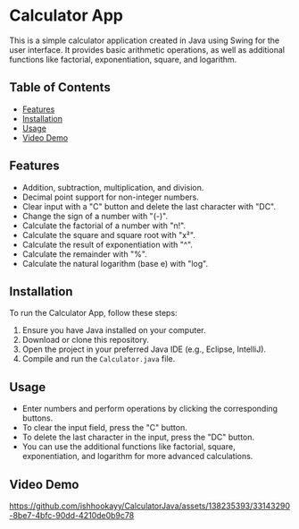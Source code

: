 # Calculator App

This is a simple calculator application created in Java using Swing for the user interface. It provides basic arithmetic operations, as well as additional functions like factorial, exponentiation, square, and logarithm.

## Table of Contents

- [Features](#features)
- [Installation](#installation)
- [Usage](#usage)
- [Video Demo](#videodemo)

## Features

- Addition, subtraction, multiplication, and division.
- Decimal point support for non-integer numbers.
- Clear input with a "C" button and delete the last character with "DC".
- Change the sign of a number with "(-)".
- Calculate the factorial of a number with "n!".
- Calculate the square and square root with "x²".
- Calculate the result of exponentiation with "^".
- Calculate the remainder with "%".
- Calculate the natural logarithm (base e) with "log".

## Installation

To run the Calculator App, follow these steps:

1. Ensure you have Java installed on your computer.
2. Download or clone this repository.
3. Open the project in your preferred Java IDE (e.g., Eclipse, IntelliJ).
4. Compile and run the `Calculator.java` file.

## Usage

- Enter numbers and perform operations by clicking the corresponding buttons.
- To clear the input field, press the "C" button.
- To delete the last character in the input, press the "DC" button.
- You can use the additional functions like factorial, square, exponentiation, and logarithm for more advanced calculations.

## Video Demo
https://github.com/ishhookayy/CalculatorJava/assets/138235393/33143290-8be7-4bfc-90dd-4210de0b9c78
